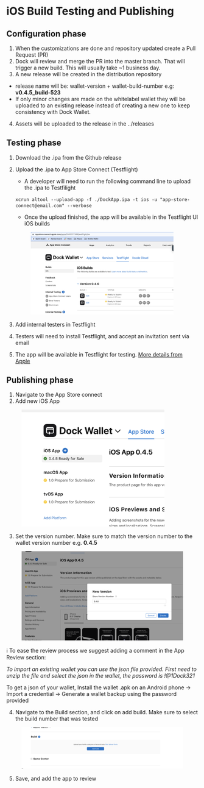 # iOS Build Testing and Publishing

## Configuration phase

1. When the customizations are done and repository updated create a Pull Request (PR)
2. Dock will review and merge the PR into the master branch. That will trigger a new build. This will usually take \~1 business day.
3. A new release will be created in the distribution repository

* release name will be: wallet-version + wallet-build-number e.g: **v0.4.5\_build-523**
* If only minor changes are made on the whitelabel wallet they will be uploaded to an existing release instead of creating a new one to keep consistency with Dock Wallet.

4. Assets will be uploaded to the release in the ../releases

## Testing phase

1. Download the .ipa from the Github release
2.  Upload the .ipa to App Store Connect (Testflight)

    * A developer will need to run the following command line to upload the .ipa to Testfilight

    ```
    xcrun altool --upload-app -f ./DockApp.ipa -t ios -u "app-store-connect@email.com" --verbose
    ```

    * Once the upload finished, the app will be available in the Testflight UI iOS builds



    <div align="left">

    <figure><img src="../../../.gitbook/assets/Testflight.png" alt="" width="375"><figcaption></figcaption></figure>

    </div>
3. Add internal testers in Testflight
4. Testers will need to install Testflight, and accept an invitation sent via email
5. The app will be available in Testflight for testing. [More details from Apple](https://testflight.apple.com/)

## Publishing phase

1. Navigate to the App Store connect
2. Add new iOS App

<div align="left">

<figure><img src="../../../.gitbook/assets/add_ios_app.png" alt="" width="375"><figcaption></figcaption></figure>

</div>

3. Set the version number. Make sure to match the version number to the wallet version number e.g. **0.4.5**

<figure><img src="../../../.gitbook/assets/add_version_number.png" alt=""><figcaption></figcaption></figure>

ℹ️ To ease the review process we suggest adding a comment in the App Review section:

_To import an existing wallet you can use the json file provided. First need to unzip the file and select the json in the wallet, the password is !@1Dock321_

To get a json of your wallet, Install the wallet .apk on an Android phone -> Import a credential -> Generate a wallet backup using the password provided

4. Navigate to the Build section, and click on add build. Make sure to select the build number that was tested

<figure><img src="../../../.gitbook/assets/add_build.png" alt=""><figcaption></figcaption></figure>

5. Save, and add the app to review
